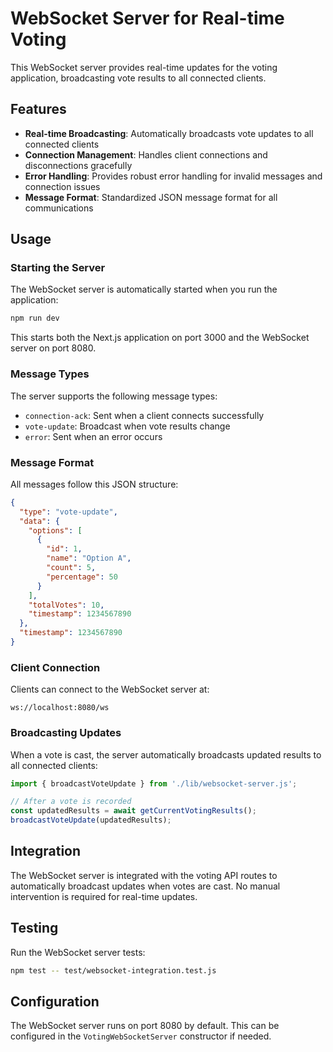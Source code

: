 # WebSocket Server for Real-time Voting

This WebSocket server provides real-time updates for the voting application, broadcasting vote results to all connected clients.

## Features

- **Real-time Broadcasting**: Automatically broadcasts vote updates to all connected clients
- **Connection Management**: Handles client connections and disconnections gracefully
- **Error Handling**: Provides robust error handling for invalid messages and connection issues
- **Message Format**: Standardized JSON message format for all communications

## Usage

### Starting the Server

The WebSocket server is automatically started when you run the application:

```bash
npm run dev
```

This starts both the Next.js application on port 3000 and the WebSocket server on port 8080.

### Message Types

The server supports the following message types:

- `connection-ack`: Sent when a client connects successfully
- `vote-update`: Broadcast when vote results change
- `error`: Sent when an error occurs

### Message Format

All messages follow this JSON structure:

```json
{
  "type": "vote-update",
  "data": {
    "options": [
      {
        "id": 1,
        "name": "Option A",
        "count": 5,
        "percentage": 50
      }
    ],
    "totalVotes": 10,
    "timestamp": 1234567890
  },
  "timestamp": 1234567890
}
```

### Client Connection

Clients can connect to the WebSocket server at:

```
ws://localhost:8080/ws
```

### Broadcasting Updates

When a vote is cast, the server automatically broadcasts updated results to all connected clients:

```javascript
import { broadcastVoteUpdate } from './lib/websocket-server.js';

// After a vote is recorded
const updatedResults = await getCurrentVotingResults();
broadcastVoteUpdate(updatedResults);
```

## Integration

The WebSocket server is integrated with the voting API routes to automatically broadcast updates when votes are cast. No manual intervention is required for real-time updates.

## Testing

Run the WebSocket server tests:

```bash
npm test -- test/websocket-integration.test.js
```

## Configuration

The WebSocket server runs on port 8080 by default. This can be configured in the `VotingWebSocketServer` constructor if needed.
